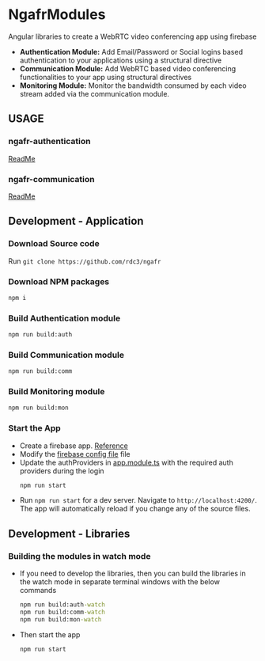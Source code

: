 # NgafrModules

Angular libraries to create a WebRTC video conferencing app using firebase
* **Authentication Module:**
    Add Email/Password or Social logins based authentication to your applications using a structural directive
* **Communication Module:**
    Add WebRTC based video conferencing functionalities to your app using structural directives
* **Monitoring Module:**
    Monitor the bandwidth consumed by each video stream added via the communication module.


## USAGE
### ngafr-authentication
[ReadMe](https://github.com/rdc3/ngafr/blob/master/projects/ngafr-authentication/README.md)

### ngafr-communication
[ReadMe](https://github.com/rdc3/ngafr/blob/master/projects/ngafr-communication/README.md)

## Development - Application
### Download Source code
Run `git clone https://github.com/rdc3/ngafr`

### Download NPM packages
```cmd
npm i
```

### Build Authentication module
```cmd
npm run build:auth
```

### Build Communication module
```cmd
npm run build:comm
```

### Build Monitoring module
```cmd
npm run build:mon
```

### Start the App
* Create a firebase app. [Reference](https://firebase.google.com/docs/web/setup)
* Modify the [firebase config file](https://github.com/rdc3/ngafr/blob/master/projects/ngafr-testapp/src/environments/firebase.ts) file
* Update the authProviders in [app.module.ts](https://github.com/rdc3/ngafr/blob/master/projects/ngafr-testapp/src/app/app.module.ts) with the required auth providers during the login
    ```cmd
    npm run start
    ```
* Run `npm run start` for a dev server. Navigate to `http://localhost:4200/`. The app will automatically reload if you change any of the source files.

## Development - Libraries
### Building the modules in watch mode
* If you need to develop the libraries, then you can build the libraries in the watch mode in separate terminal windows with the below commands
    ```cmd
    npm run build:auth-watch
    npm run build:comm-watch
    npm run build:mon-watch
    ```
* Then start the app
    ```cmd
    npm run start
    ```
